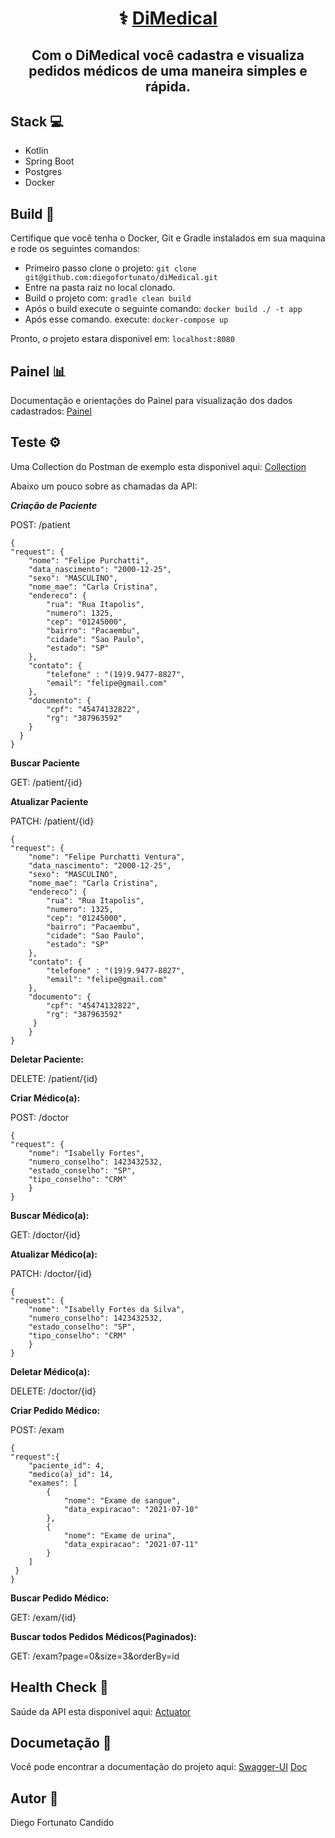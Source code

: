 
<h1 align="center">
   ⚕️ <a href="#" alt="site do DiMedical"> DiMedical </a>
</h1>

<h2 align="center">
   Com o DiMedical você cadastra e visualiza pedidos médicos de uma maneira simples e rápida.
</h2>


## [](https://github.com/diegofortunato/diMedical#stack-)Stack  💻

-   Kotlin
-   Spring Boot
-   Postgres
-   Docker

## [](https://github.com/diegofortunato/diMedical#build--)Build  🚀

Certifique que você tenha o Docker, Git e Gradle instalados em sua maquina e rode os seguintes comandos:

-   Primeiro passo clone o projeto:  `git clone git@github.com:diegofortunato/diMedical.git`
-   Entre na pasta raiz no local clonado.
-   Build o projeto com:  `gradle clean build`
-   Após o build execute o seguinte comando:  `docker build ./ -t app`
-   Após esse comando. execute:  `docker-compose up`

Pronto, o projeto estara disponivel em:  `localhost:8080`


## [](https://github.com/diegofortunato/diMedical#painel--)Painel  📊

Documentação e orientações do Painel para visualização dos dados cadastrados: [Painel](https://github.com/diegofortunato/diMedical-front)


## [](https://github.com/diegofortunato/diMedical#teste-%EF%B8%8F)Teste  ⚙️

Uma Collection do Postman de exemplo esta disponivel aqui:  [Collection](https://github.com/diegofortunato/diMedical/blob/develop/dimedical.postman_collection)

Abaixo um pouco sobre as chamadas da API:

***Criação de Paciente***

POST:  /patient

    {
    "request": {
        "nome": "Felipe Purchatti",
        "data_nascimento": "2000-12-25",
        "sexo": "MASCULINO",
        "nome_mae": "Carla Cristina",
        "endereco": {
            "rua": "Rua Itapolis",
            "numero": 1325,
            "cep": "01245000",
            "bairro": "Pacaembu",
            "cidade": "Sao Paulo",
            "estado": "SP"
        },
        "contato": {
            "telefone" : "(19)9.9477-8827",
            "email": "felipe@gmail.com"
        },
        "documento": {
            "cpf": "45474132822",
            "rg": "387963592"
        }
      }
    }

**Buscar Paciente**

GET: /patient/{id}

 **Atualizar Paciente**

PATCH: /patient/{id}

    {
    "request": {
        "nome": "Felipe Purchatti Ventura",
        "data_nascimento": "2000-12-25",
        "sexo": "MASCULINO",
        "nome_mae": "Carla Cristina",
        "endereco": {
            "rua": "Rua Itapolis",
            "numero": 1325,
            "cep": "01245000",
            "bairro": "Pacaembu",
            "cidade": "Sao Paulo",
            "estado": "SP"
        },
        "contato": {
            "telefone" : "(19)9.9477-8827",
            "email": "felipe@gmail.com"
        },
        "documento": {
            "cpf": "45474132822",
            "rg": "387963592"
         }
	    }
    }	

**Deletar Paciente:** 

DELETE: /patient/{id}

**Criar Médico(a):**

POST: /doctor

    {
    "request": {
        "nome": "Isabelly Fortes",
        "numero_conselho": 1423432532,
        "estado_conselho": "SP",
        "tipo_conselho": "CRM"
	    }
    }

**Buscar Médico(a):** 

GET: /doctor/{id}

**Atualizar Médico(a):**

PATCH: /doctor/{id}

    {
    "request": {
        "nome": "Isabelly Fortes da Silva",
        "numero_conselho": 1423432532,
        "estado_conselho": "SP",
        "tipo_conselho": "CRM"
	    }
    }

**Deletar Médico(a):** 

DELETE: /doctor/{id}


**Criar Pedido Médico:** 

POST: /exam

    {
    "request":{
        "paciente_id": 4,
        "medico(a)_id": 14,
        "exames": [
            {
                "nome": "Exame de sangue",
                "data_expiracao": "2021-07-10"
            },
            {
                "nome": "Exame de urina",
                "data_expiracao": "2021-07-11"
            }
        ]
     }
    }

**Buscar Pedido Médico:** 

GET: /exam/{id}

**Buscar todos Pedidos Médicos(Paginados):** 

GET: /exam?page=0&size=3&orderBy=id

## [](https://github.com/diegofortunato/xy-inc#documeta%C3%A7%C3%A3o-)Health Check  🏥

Saúde da API esta disponivel aqui:  [Actuator](http://localhost:8080/actuator)


## [](https://github.com/diegofortunato/diMedical#documeta%C3%A7%C3%A3o-)Documetação  📝

Você pode encontrar a documentação do projeto aqui: [Swagger-UI](http://localhost:8080/swagger-ui.html#/)
                                                    [Doc](https://github.com/diegofortunato/diMedical/blob/develop/swagger.yml)

## [](https://github.com/diegofortunato/diMedical#autor-)Autor  🦸

Diego Fortunato Candido
